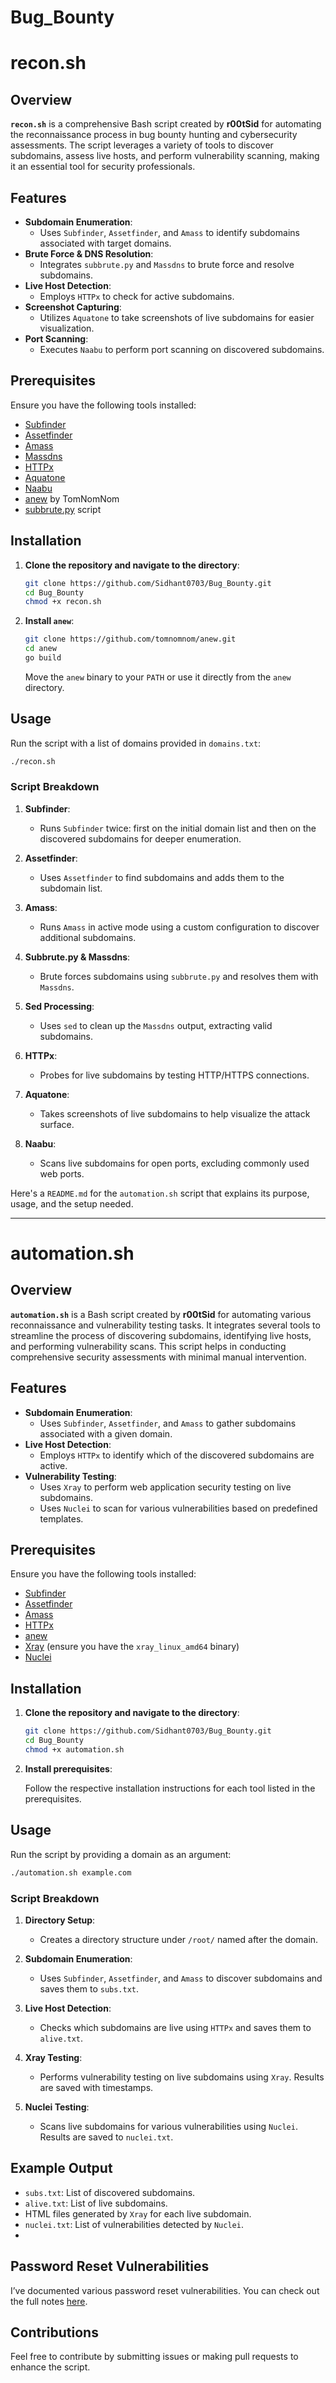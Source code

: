 # Bug_Bounty

# recon.sh

## Overview

**`recon.sh`** is a comprehensive Bash script created by **r00tSid** for automating the reconnaissance process in bug bounty hunting and cybersecurity assessments. The script leverages a variety of tools to discover subdomains, assess live hosts, and perform vulnerability scanning, making it an essential tool for security professionals.

## Features

- **Subdomain Enumeration**:
  - Uses `Subfinder`, `Assetfinder`, and `Amass` to identify subdomains associated with target domains.
- **Brute Force & DNS Resolution**:
  - Integrates `subbrute.py` and `Massdns` to brute force and resolve subdomains.
- **Live Host Detection**:
  - Employs `HTTPx` to check for active subdomains.
- **Screenshot Capturing**:
  - Utilizes `Aquatone` to take screenshots of live subdomains for easier visualization.
- **Port Scanning**:
  - Executes `Naabu` to perform port scanning on discovered subdomains.

## Prerequisites

Ensure you have the following tools installed:

- [Subfinder](https://github.com/projectdiscovery/subfinder)
- [Assetfinder](https://github.com/tomnomnom/assetfinder)
- [Amass](https://github.com/OWASP/Amass)
- [Massdns](https://github.com/blechschmidt/massdns)
- [HTTPx](https://github.com/projectdiscovery/httpx)
- [Aquatone](https://github.com/michenriksen/aquatone)
- [Naabu](https://github.com/projectdiscovery/naabu)
- [anew](https://github.com/tomnomnom/anew) by TomNomNom
- [subbrute.py](https://github.com/TheRook/subbrute) script

## Installation

1. **Clone the repository and navigate to the directory**:

    ```bash
    git clone https://github.com/Sidhant0703/Bug_Bounty.git
    cd Bug_Bounty
    chmod +x recon.sh
    ```

2. **Install `anew`**:

    ```bash
    git clone https://github.com/tomnomnom/anew.git
    cd anew
    go build
    ```

    Move the `anew` binary to your `PATH` or use it directly from the `anew` directory.

## Usage

Run the script with a list of domains provided in `domains.txt`:

```bash
./recon.sh
```

### Script Breakdown

1. **Subfinder**:
    - Runs `Subfinder` twice: first on the initial domain list and then on the discovered subdomains for deeper enumeration.

2. **Assetfinder**:
    - Uses `Assetfinder` to find subdomains and adds them to the subdomain list.

3. **Amass**:
    - Runs `Amass` in active mode using a custom configuration to discover additional subdomains.

4. **Subbrute.py & Massdns**:
    - Brute forces subdomains using `subbrute.py` and resolves them with `Massdns`.

5. **Sed Processing**:
    - Uses `sed` to clean up the `Massdns` output, extracting valid subdomains.

6. **HTTPx**:
    - Probes for live subdomains by testing HTTP/HTTPS connections.

7. **Aquatone**:
    - Takes screenshots of live subdomains to help visualize the attack surface.

8. **Naabu**:
    - Scans live subdomains for open ports, excluding commonly used web ports.
  


Here's a `README.md` for the `automation.sh` script that explains its purpose, usage, and the setup needed. 

---

# automation.sh

## Overview

**`automation.sh`** is a Bash script created by **r00tSid** for automating various reconnaissance and vulnerability testing tasks. It integrates several tools to streamline the process of discovering subdomains, identifying live hosts, and performing vulnerability scans. This script helps in conducting comprehensive security assessments with minimal manual intervention.

## Features

- **Subdomain Enumeration**:
  - Uses `Subfinder`, `Assetfinder`, and `Amass` to gather subdomains associated with a given domain.
- **Live Host Detection**:
  - Employs `HTTPx` to identify which of the discovered subdomains are active.
- **Vulnerability Testing**:
  - Uses `Xray` to perform web application security testing on live subdomains.
  - Uses `Nuclei` to scan for various vulnerabilities based on predefined templates.

## Prerequisites

Ensure you have the following tools installed:

- [Subfinder](https://github.com/projectdiscovery/subfinder)
- [Assetfinder](https://github.com/tomnomnom/assetfinder)
- [Amass](https://github.com/OWASP/Amass)
- [HTTPx](https://github.com/projectdiscovery/httpx)
- [anew](https://github.com/tomnomnom/anew)
- [Xray](https://github.com/chaitin/xray) (ensure you have the `xray_linux_amd64` binary)
- [Nuclei](https://github.com/projectdiscovery/nuclei)

## Installation

1. **Clone the repository and navigate to the directory**:

    ```bash
    git clone https://github.com/Sidhant0703/Bug_Bounty.git
    cd Bug_Bounty
    chmod +x automation.sh
    ```

2. **Install prerequisites**:

    Follow the respective installation instructions for each tool listed in the prerequisites.

## Usage

Run the script by providing a domain as an argument:

```bash
./automation.sh example.com
```

### Script Breakdown

1. **Directory Setup**:
    - Creates a directory structure under `/root/` named after the domain.

2. **Subdomain Enumeration**:
    - Uses `Subfinder`, `Assetfinder`, and `Amass` to discover subdomains and saves them to `subs.txt`.

3. **Live Host Detection**:
    - Checks which subdomains are live using `HTTPx` and saves them to `alive.txt`.

4. **Xray Testing**:
    - Performs vulnerability testing on live subdomains using `Xray`. Results are saved with timestamps.

5. **Nuclei Testing**:
    - Scans live subdomains for various vulnerabilities using `Nuclei`. Results are saved to `nuclei.txt`.

## Example Output

- `subs.txt`: List of discovered subdomains.
- `alive.txt`: List of live subdomains.
- HTML files generated by `Xray` for each live subdomain.
- `nuclei.txt`: List of vulnerabilities detected by `Nuclei`.
- 

## Password Reset Vulnerabilities

I’ve documented various password reset vulnerabilities. You can check out the full notes [here](Password_reset_vulnerabilities.txt
).


## Contributions

Feel free to contribute by submitting issues or making pull requests to enhance the script.
